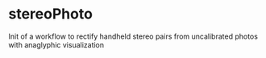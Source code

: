 # stereoPhoto

Init of a workflow to rectify handheld stereo pairs from uncalibrated photos with anaglyphic visualization
